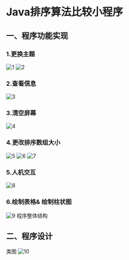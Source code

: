 # Java排序算法比较小程序

## 一、程序功能实现
### 1.更换主题
 ![1](../image/1.png)
 ![2](./image/2.png)

### 2.查看信息
 
 ![3](image/3.png)

### 3.清空屏幕

 ![4](image/4.png)

### 4.更改排序数组大小

 ![5](image/5.png) 
 ![6](image/6.png)
 ![7](image/7.png)


### 5.人机交互
 ![8](image/8.png)


### 6.绘制表格& 绘制柱状图

 ![9](image/9.png)
    程序整体结构
## 二、程序设计

类图
![10](image/10.png)

